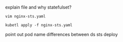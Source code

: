 explain file and why statefulset?
```
vim nginx-sts.yaml
```

```
kubetl apply -f nginx-sts.yaml
```

point out pod name differences between ds sts deploy
